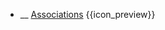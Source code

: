 * __ [Associations]({{baseUrl}}/uml/classDiagrams/associations) <trigger for="pop:classDiagrams-associations-preview">{{icon_preview}}</trigger>

<popover id="pop:classDiagrams-associations-preview" title="{{icon_preview}} Associations" placement="right">
  <div slot="content">
    <include src=".\preview.md" />
  </div>
</popover>
